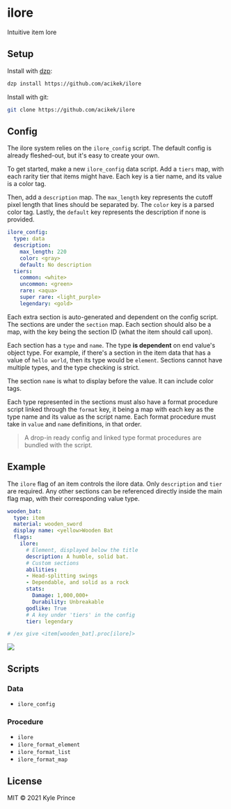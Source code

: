# ilore

Intuitive item lore

## Setup

Install with [dzp](https://github.com/acikek/dzp):
```sh
dzp install https://github.com/acikek/ilore
```

Install with git:
```sh
git clone https://github.com/acikek/ilore
```

## Config

The ilore system relies on the `ilore_config` script. The default config is already fleshed-out, but it's easy to create your own.

To get started, make a new `ilore_config` data script. Add a `tiers` map, with each rarity tier that items might have. Each key is a tier name, and its value is a color tag.

Then, add a `description` map. The `max_length` key represents the cutoff pixel length that lines should be separated by. The `color` key is a parsed color tag. Lastly, the `default` key represents the description if none is provided.

```yml
ilore_config:
  type: data
  description:
    max_length: 220
    color: <gray>
    default: No description
  tiers:
    common: <white>
    uncommon: <green>
    rare: <aqua>
    super rare: <light_purple>
    legendary: <gold>
```

Each extra section is auto-generated and dependent on the config script. The sections are under the `section` map. Each section should also be a map, with the key being the section ID (what the item should call upon).

Each section has a `type` and `name`. The type **is dependent** on end value's object type. For example, if there's a section in the item data that has a value of `hello world`, then its type would be `element`. Sections cannot have multiple types, and the type checking is strict.

The section `name` is what to display before the value. It can include color tags.

Each type represented in the sections must also have a format procedure script linked through the `format` key, it being a map with each key as the type name and its value as the script name. Each format procedure must take in `value` and `name` definitions, in that order.

> A drop-in ready config and linked type format procedures are bundled with the script.

## Example

The `ilore` flag of an item controls the ilore data. Only `description` and `tier` are required. Any other sections can be referenced directly inside the main flag map, with their corresponding value type.

```yml
wooden_bat:
  type: item
  material: wooden_sword
  display name: <yellow>Wooden Bat
  flags:
    ilore:
      # Element, displayed below the title
      description: A humble, solid bat.
      # Custom sections
      abilities:
      - Head-splitting swings
      - Dependable, and solid as a rock
      stats:
        Damage: 1,000,000+
        Durability: Unbreakable
      godlike: True
      # A key under 'tiers' in the config
      tier: legendary

# /ex give <item[wooden_bat].proc[ilore]>
```

![](https://media.discordapp.net/attachments/695402715534196787/853406409747202058/wooden_bat.png)

## Scripts

### Data
- `ilore_config`

### Procedure
- `ilore`
- `ilore_format_element`
- `ilore_format_list`
- `ilore_format_map`

## License

MIT © 2021 Kyle Prince